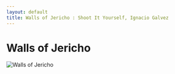 ```yaml
---
layout: default
title: Walls of Jericho : Shoot It Yourself, Ignacio Galvez
---
```


# Walls of Jericho

![Walls of Jericho](http://assets.farmhouse.co/publishing/1-shoot-it-yourself/images/walls-of-jericho-1.jpg)
